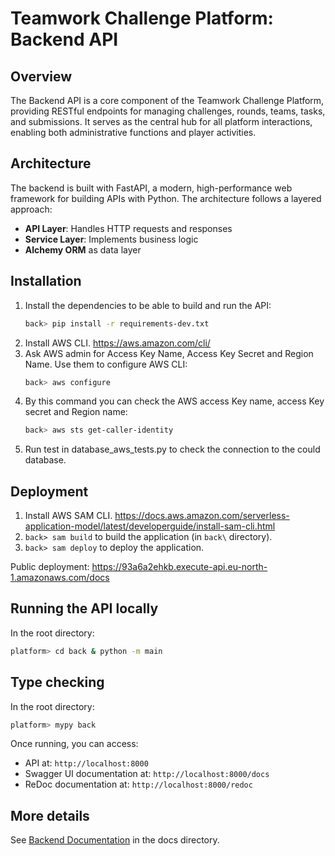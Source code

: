 # Teamwork Challenge Platform: Backend API

## Overview

The Backend API is a core component of the Teamwork Challenge Platform, providing RESTful endpoints for managing challenges, rounds, teams, tasks, and submissions. It serves as the central hub for all platform interactions, enabling both administrative functions and player activities.

## Architecture

The backend is built with FastAPI, a modern, high-performance web framework for building APIs with Python. The architecture follows a layered approach:

- **API Layer**: Handles HTTP requests and responses
- **Service Layer**: Implements business logic
- **Alchemy ORM** as data layer

## Installation

1. Install the dependencies to be able to build and run the API:
   ```bash
   back> pip install -r requirements-dev.txt
   ```
2. Install AWS CLI. https://aws.amazon.com/cli/
3. Ask AWS admin for Access Key Name, Access Key Secret and Region Name. Use them to configure AWS CLI:
   ```bash
   back> aws configure
   ```
4. By this command you can check the AWS access Key name, access Key secret and Region name:
   ```bash
   back> aws sts get-caller-identity
   ```
5. Run test in database_aws_tests.py to check the connection to the could database.

## Deployment

1. Install AWS SAM CLI. https://docs.aws.amazon.com/serverless-application-model/latest/developerguide/install-sam-cli.html
2. `back> sam build` to build the application (in `back\` directory).
3. `back> sam deploy` to deploy the application.

Public deployment: https://93a6a2ehkb.execute-api.eu-north-1.amazonaws.com/docs


## Running the API locally

In the root directory:

   ```bash
   platform> cd back & python -m main
   ```
## Type checking

In the root directory:

   ```bash
   platform> mypy back
   ```

Once running, you can access:
- API at: `http://localhost:8000`
- Swagger UI documentation at: `http://localhost:8000/docs`
- ReDoc documentation at: `http://localhost:8000/redoc`

## More details

See [Backend Documentation](../docs/2-Backend.md) in the docs directory.
